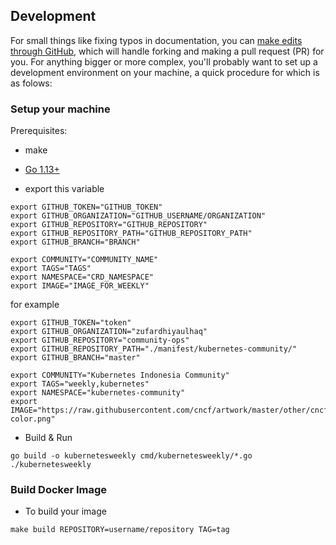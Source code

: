 ## Development
For small things like fixing typos in documentation, you can [make edits through GitHub](https://help.github.com/articles/editing-files-in-another-user-s-repository/), which will handle forking and making a pull request (PR) for you. For anything bigger or more complex, you'll probably want to set up a development environment on your machine, a quick procedure for which is as folows:

### Setup your machine
Prerequisites:
- make
- [Go 1.13+](https://golang.org/doc/install)

- export this variable
```
export GITHUB_TOKEN="GITHUB_TOKEN"
export GITHUB_ORGANIZATION="GITHUB_USERNAME/ORGANIZATION"
export GITHUB_REPOSITORY="GITHUB_REPOSITORY"
export GITHUB_REPOSITORY_PATH="GITHUB_REPOSITORY_PATH"
export GITHUB_BRANCH="BRANCH"

export COMMUNITY="COMMUNITY_NAME"
export TAGS="TAGS"
export NAMESPACE="CRD_NAMESPACE"
export IMAGE="IMAGE_FOR_WEEKLY"
```
for example
```
export GITHUB_TOKEN="token"
export GITHUB_ORGANIZATION="zufardhiyaulhaq"
export GITHUB_REPOSITORY="community-ops"
export GITHUB_REPOSITORY_PATH="./manifest/kubernetes-community/"
export GITHUB_BRANCH="master"

export COMMUNITY="Kubernetes Indonesia Community"
export TAGS="weekly,kubernetes"
export NAMESPACE="kubernetes-community"
export IMAGE="https://raw.githubusercontent.com/cncf/artwork/master/other/cncf/horizontal/color/cncf-color.png"
```
- Build & Run
```
go build -o kubernetesweekly cmd/kubernetesweekly/*.go
./kubernetesweekly
```

### Build Docker Image
- To build your image
```
make build REPOSITORY=username/repository TAG=tag
```
